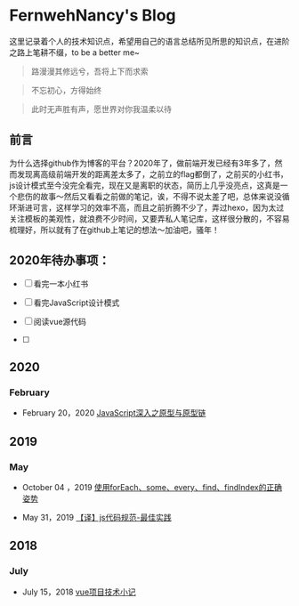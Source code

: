 # FernwehNancy's Blog

这里记录着个人的技术知识点，希望用自己的语言总结所见所思的知识点，在进阶之路上笔耕不缀，to be a better me~

> 路漫漫其修远兮，吾将上下而求索

>不忘初心，方得始终

> 此时无声胜有声，愿世界对你我温柔以待



## 前言

为什么选择github作为博客的平台？2020年了，做前端开发已经有3年多了，然而发现离高级前端开发的距离差太多了，之前立的flag都倒了，之前买的小红书，js设计模式至今没完全看完，现在又是离职的状态，简历上几乎没亮点，这真是一个悲伤的故事～然后又看看之前做的笔记，诶，不得不说太差了吧，总体来说没循环渐进可言，这样学习的效率不高，而且之前折腾不少了，弄过hexo，因为太过关注模板的美观性，就浪费不少时间，又要弄私人笔记库，这样很分散的，不容易梳理好，所以就有了在github上笔记的想法～加油吧，骚年！



## 2020年待办事项：

* [ ] 看完一本小红书
* [ ] 看完JavaScript设计模式
* [ ] 阅读vue源代码

* [ ] 



## 2020

### February

* February 20，2020  [JavaScript深入之原型与原型链](https://github.com/Fernwehnancy/blog/issues/1)



## 2019

### May

* October 04 ，2019 [使用forEach、some、every、find、findIndex的正确姿势](https://github.com/FernwehNancy/Blog/issues/2)

* May 31，2019 [【译】js代码规范-最佳实践](https://github.com/FernwehNancy/Blog/issues/3)



## 2018

### July

* July 15，2018 [vue项目技术小记](https://github.com/FernwehNancy/Blog/issues/4)